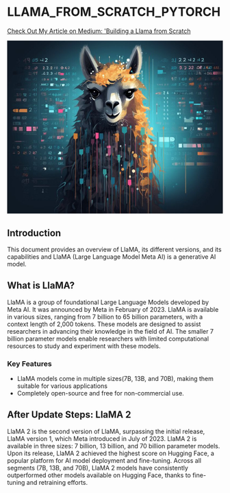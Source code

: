# LLAMA_FROM_SCRATCH_PYTORCH
[Check Out My Article on Medium: 'Building a Llama from Scratch](https://medium.com/@raniahossam/llama-from-scratch-00c1844ed4d9)

![LLAMA Image](https://github.com/rania-hossam/LLAMA_FROM_SCRATCH_PYTORCH/raw/master/images/photo_6048509869687946819_x.jpg)


## Introduction

 This document provides an overview of LlaMA, its different versions, and its capabilities and LlaMA (Large Language Model Meta AI) is a generative AI model.

## What is LlaMA?

LlaMA is a group of foundational Large Language Models developed by Meta AI. It was announced by Meta in February of 2023. LlaMA is available in various sizes, ranging from 7 billion to 65 billion parameters, with a context length of 2,000 tokens. These models are designed to assist researchers in advancing their knowledge in the field of AI. The smaller 7 billion parameter models enable researchers with limited computational resources to study and experiment with these models.

### Key Features

- LlaMA models come in multiple sizes(7B, 13B, and 70B), making them suitable for various applications
- Completely open-source and free for non-commercial use.

## After Update Steps: LlaMA 2

LlaMA 2 is the second version of LlaMA, surpassing the initial release, LlaMA version 1, which Meta introduced in July of 2023. LlaMA 2 is available in three sizes: 7 billion, 13 billion, and 70 billion parameter models. Upon its release, LlaMA 2 achieved the highest score on Hugging Face, a popular platform for AI model deployment and fine-tuning. Across all segments (7B, 13B, and 70B), LlaMA 2 models have consistently outperformed other models available on Hugging Face, thanks to fine-tuning and retraining efforts.



